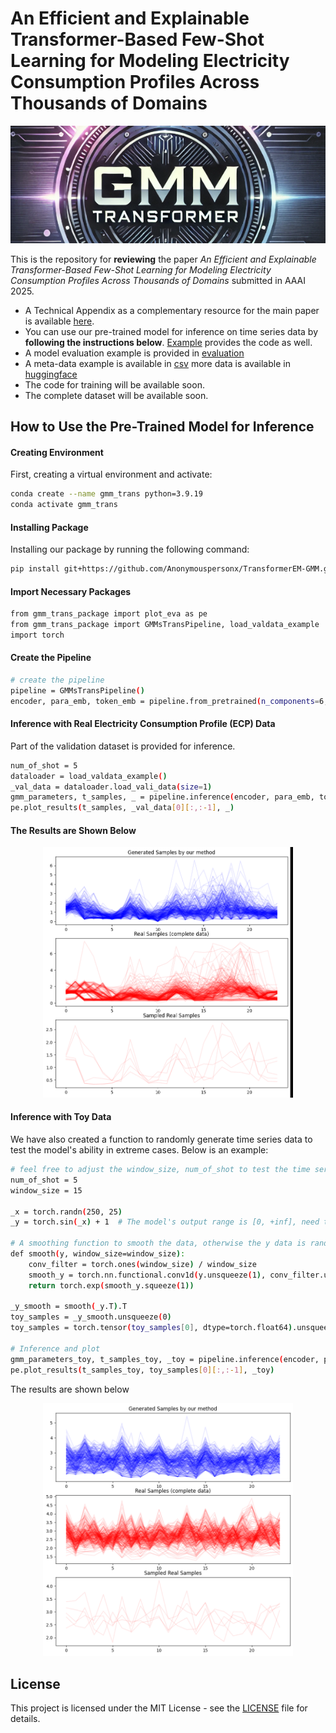# An Efficient and Explainable Transformer-Based Few-Shot Learning for Modeling Electricity Consumption Profiles Across Thousands of Domains

<p align="center">
  <img src="materials/bar_top.png" alt="Top Bar">
</p>


This is the repository for **reviewing** the paper *An Efficient and Explainable Transformer-Based Few-Shot Learning for Modeling Electricity Consumption Profiles Across Thousands of Domains* submitted in AAAI 2025.

- A Technical Appendix as a complementary resource for the main paper is available [here](materials/Technical_Appendix.pdf).
- You can use our pre-trained model for inference on time series data by **following the instructions below**. [Example](example.py) provides the code as well.
- A model evaluation example is provided in [evaluation](eva_demo.ipynb)
- A meta-data example is available in [csv](data_example.csv) more data is available in [huggingface](https://huggingface.co/Anonymouspersonx/gmms_transformer_models/tree/main)
- The code for training will be available soon.
- The complete dataset will be available soon.

## How to Use the Pre-Trained Model for Inference

#### Creating Environment

First, creating a virtual environment and activate:
```bash
conda create --name gmm_trans python=3.9.19
conda activate gmm_trans
```

#### Installing Package
Installing our package by running the following command:

```bash 
pip install git+https://github.com/Anonymouspersonx/TransformerEM-GMM.git

```
#### Import Necessary Packages

```bash
from gmm_trans_package import plot_eva as pe
from gmm_trans_package import GMMsTransPipeline, load_valdata_example
import torch
```

#### Create the Pipeline
```bash
# create the pipeline
pipeline = GMMsTransPipeline()
encoder, para_emb, token_emb = pipeline.from_pretrained(n_components=6, resolution=24)
```

#### Inference with Real Electricity Consumption Profile (ECP) Data
Part of the validation dataset is provided for inference.
```bash
num_of_shot = 5
dataloader = load_valdata_example()
_val_data = dataloader.load_vali_data(size=1)
gmm_parameters, t_samples, _ = pipeline.inference(encoder, para_emb, token_emb, _val_data, num_of_shot)
pe.plot_results(t_samples, _val_data[0][:,:-1], _)
```

#### The Results are Shown Below

<p align="center">
  <img src="materials/real_gen_gif.gif" alt="Result_gen_real" width="400">
</p>


#### Inference with Toy Data
We have also created a function to randomly generate time series data to test the model's ability in extreme cases. Below is an example:

```bash
# feel free to adjust the window_size, num_of_shot to test the time series modeling
num_of_shot = 5
window_size = 15

_x = torch.randn(250, 25)
_y = torch.sin(_x) + 1  # The model's output range is [0, +inf], need to scale the data to this range

# A smoothing function to smooth the data, otherwise the y data is random noise
def smooth(y, window_size=window_size):
    conv_filter = torch.ones(window_size) / window_size
    smooth_y = torch.nn.functional.conv1d(y.unsqueeze(1), conv_filter.unsqueeze(0).unsqueeze(0), padding=window_size//2)
    return torch.exp(smooth_y.squeeze(1)) 

_y_smooth = smooth(_y.T).T
toy_samples = _y_smooth.unsqueeze(0)
toy_samples = torch.tensor(toy_samples[0], dtype=torch.float64).unsqueeze(0)

# Inference and plot
gmm_parameters_toy, t_samples_toy, _toy = pipeline.inference(encoder, para_emb, token_emb, toy_samples, num_of_shot)
pe.plot_results(t_samples_toy, toy_samples[0][:,:-1], _toy)
```

The results are shown below
<p align="center">
  <img src="materials/toy_gen_gif.gif" alt="Result_gen_toy" width="400">
</p>


## License
This project is licensed under the MIT License - see the [LICENSE](LICENSE) file for details.
